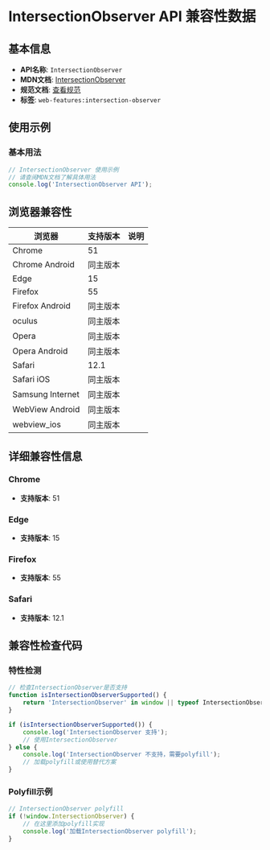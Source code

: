 # IntersectionObserver API 兼容性数据

## 基本信息

- **API名称**: `IntersectionObserver`
- **MDN文档**: [IntersectionObserver](https://developer.mozilla.org/docs/Web/API/IntersectionObserver)
- **规范文档**: [查看规范](https://w3c.github.io/IntersectionObserver/#intersection-observer-interface)
- **标签**: `web-features:intersection-observer`

## 使用示例

### 基本用法

```javascript
// IntersectionObserver 使用示例
// 请查阅MDN文档了解具体用法
console.log('IntersectionObserver API');
```

## 浏览器兼容性

| 浏览器 | 支持版本 | 说明 |
|--------|----------|------|
| Chrome | 51 |  |
| Chrome Android | 同主版本 |  |
| Edge | 15 |  |
| Firefox | 55 |  |
| Firefox Android | 同主版本 |  |
| oculus | 同主版本 |  |
| Opera | 同主版本 |  |
| Opera Android | 同主版本 |  |
| Safari | 12.1 |  |
| Safari iOS | 同主版本 |  |
| Samsung Internet | 同主版本 |  |
| WebView Android | 同主版本 |  |
| webview_ios | 同主版本 |  |

## 详细兼容性信息

### Chrome

- **支持版本**: 51

### Edge

- **支持版本**: 15

### Firefox

- **支持版本**: 55

### Safari

- **支持版本**: 12.1

## 兼容性检查代码

### 特性检测

```javascript
// 检查IntersectionObserver是否支持
function isIntersectionObserverSupported() {
    return 'IntersectionObserver' in window || typeof IntersectionObserver !== 'undefined';
}

if (isIntersectionObserverSupported()) {
    console.log('IntersectionObserver 支持');
    // 使用IntersectionObserver
} else {
    console.log('IntersectionObserver 不支持，需要polyfill');
    // 加载polyfill或使用替代方案
}
```

### Polyfill示例

```javascript
// IntersectionObserver polyfill
if (!window.IntersectionObserver) {
    // 在这里添加polyfill实现
    console.log('加载IntersectionObserver polyfill');
}
```


